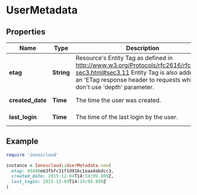 # UserMetadata

## Properties

| Name | Type | Description | Notes |
| ---- | ---- | ----------- | ----- |
| **etag** | **String** | Resource&#39;s Entity Tag as defined in http://www.w3.org/Protocols/rfc2616/rfc2616-sec3.html#sec3.11  Entity Tag is also added as an &#39;ETag response header to requests which don&#39;t use &#39;depth&#39; parameter.  | [optional][readonly] |
| **created_date** | **Time** | The time the user was created. | [optional][readonly] |
| **last_login** | **Time** | The time of the last login by the user. | [optional][readonly] |

## Example

```ruby
require 'ionoscloud'

instance = Ionoscloud::UserMetadata.new(
  etag: 45480eb3fbfc31f1d916c1eaa4abdcc3,
  created_date: 2015-12-04T14:34:09.809Z,
  last_login: 2015-12-04T14:34:09.809Z
)
```


